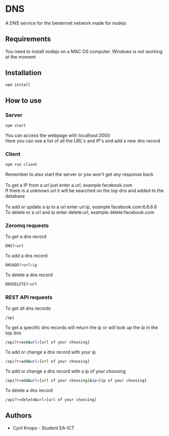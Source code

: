 # DNS
A DNS service for the benternet network made for nodejs
## Requirements
You need to install nodejs on a MAC OS computer. Windows is not working at the moment
## Installation
```sh
npm install
```
## How to use
### Server
```sh
npm start
```
You can access the webpage with localhost:3000 </br>
Here you can see a list of all the URL's and IP's and add a new dns record
### Client
```sh
npm run client
```
Remember to also start the server or you won't get any response back </br> </br>
To get a IP from a url just enter a url, example facebook.com </br>
If there is a unknown url it will be searched on the top dns and added to the database</br>
</br>
To add or update a ip to a url enter url:ip, example facebook.com:6.6.6.6 </br>
To delete or a url and ip enter delete:url, example delete:facebook.com
### Zeromq requests
To get a dns record
```sh
DNS?>url
```
To add a dns record
```sh
DNSADD?>url>ip
```
To delete a dns record
```sh
DNSDELETE?>url
```
### REST API requests
To get all dns records
```sh
/api
```
To get a specific dns records
will return the ip or will look up the ip in the top dns
```sh
/api?r=ask&url=[url of your choosing]
```
To add or change a dns record with your ip
```sh
/api?r=add&url=[url of your choosing]
```
To add or change a dns record with a ip of your choosing
```sh
/api?r=add&url=[url of your choosing]&ip=[ip of your choosing]
```
To delete a dns record
```sh
/api?r=delete&url=[url of your choosing]
```

## Authors
* Cyril Knops - Student EA-ICT

